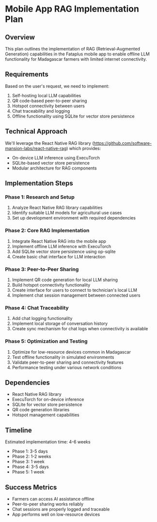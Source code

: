 # Mobile App RAG Implementation Plan

## Overview
This plan outlines the implementation of RAG (Retrieval-Augmented Generation) capabilities in the Fataplus mobile app to enable offline LLM functionality for Madagascar farmers with limited internet connectivity.

## Requirements
Based on the user's request, we need to implement:
1. Self-hosting local LLM capabilities
2. QR code-based peer-to-peer sharing
3. Hotspot connectivity between users
4. Chat traceability and logging
5. Offline functionality using SQLite for vector store persistence

## Technical Approach
We'll leverage the React Native RAG library (https://github.com/software-mansion-labs/react-native-rag) which provides:
- On-device LLM inference using ExecuTorch
- SQLite-based vector store persistence
- Modular architecture for RAG components

## Implementation Steps

### Phase 1: Research and Setup
1. Analyze React Native RAG library capabilities
2. Identify suitable LLM models for agricultural use cases
3. Set up development environment with required dependencies

### Phase 2: Core RAG Implementation
1. Integrate React Native RAG into the mobile app
2. Implement offline LLM inference with ExecuTorch
3. Add SQLite vector store persistence using op-sqlite
4. Create basic chat interface for LLM interaction

### Phase 3: Peer-to-Peer Sharing
1. Implement QR code generation for local LLM sharing
2. Build hotspot connectivity functionality
3. Create interface for users to connect to technician's local LLM
4. Implement chat session management between connected users

### Phase 4: Chat Traceability
1. Add chat logging functionality
2. Implement local storage of conversation history
3. Create sync mechanism for chat logs when connectivity is available

### Phase 5: Optimization and Testing
1. Optimize for low-resource devices common in Madagascar
2. Test offline functionality in simulated environments
3. Validate peer-to-peer sharing and connectivity features
4. Performance testing under various network conditions

## Dependencies
- React Native RAG library
- ExecuTorch for on-device inference
- SQLite for vector store persistence
- QR code generation libraries
- Hotspot management capabilities

## Timeline
Estimated implementation time: 4-6 weeks
- Phase 1: 3-5 days
- Phase 2: 1-2 weeks
- Phase 3: 1 week
- Phase 4: 3-5 days
- Phase 5: 1 week

## Success Metrics
- Farmers can access AI assistance offline
- Peer-to-peer sharing works reliably
- Chat sessions are properly logged and traceable
- App performs well on low-resource devices